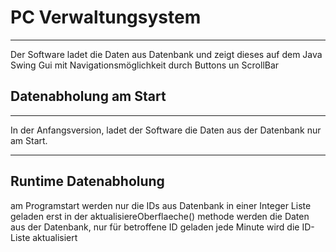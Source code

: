 # PC Verwaltungsystem

---
Der Software ladet die Daten aus Datenbank und zeigt dieses auf dem Java Swing Gui mit Navigationsmöglichkeit durch Buttons un ScrollBar


## Datenabholung am Start

---
In der Anfangsversion, ladet der Software die Daten aus der Datenbank nur am Start.

---
## Runtime Datenabholung
am Programstart werden nur die IDs aus Datenbank in einer Integer Liste geladen
erst in der aktualisiereOberflaeche() methode werden die Daten aus der Datenbank, nur für betroffene ID geladen
jede Minute wird die ID-Liste aktualisiert